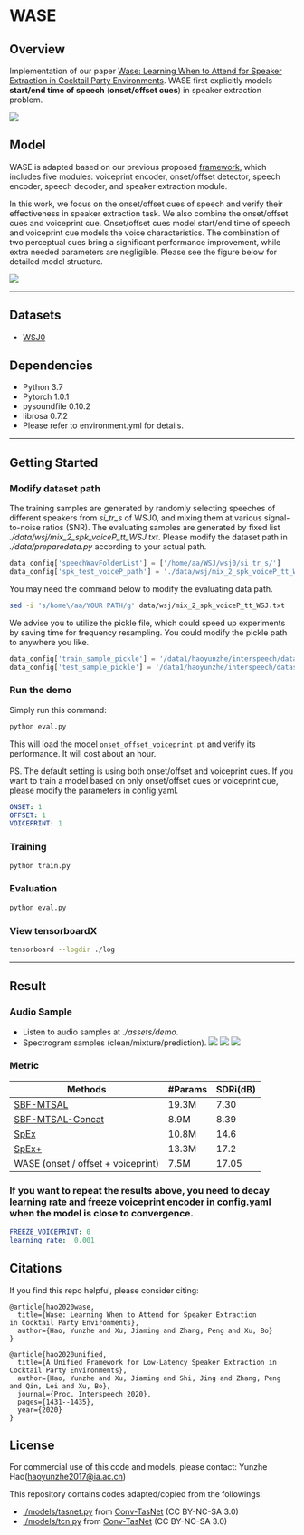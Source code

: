 # WASE

## Overview

Implementation of our paper [Wase: Learning When to Attend for Speaker Extraction in Cocktail Party Environments](https://arxiv.org/abs/). WASE first explicitly models **start/end time of speech** (**onset/offset cues**) in speaker extraction problem.

![](./assets/framework.png)

## Model

WASE is adapted based on our previous proposed [framework](https://ieeexplore.ieee.org/document/), which includes five modules: voiceprint encoder, onset/offset detector, speech encoder, speech decoder, and speaker extraction module.

In this work, we focus on the onset/offset cues of speech and verify their effectiveness in speaker extraction task. We also combine the onset/offset cues and voiceprint cue. Onset/offset
cues model start/end time of speech and voiceprint cue models the
voice characteristics. The combination of two perceptual cues bring a significant performance improvement, while extra needed parameters are negligible. Please see the figure below for detailed model structure.

![](./assets/model.png)
***************************************************************

## Datasets
* [WSJ0](https://catalog.ldc.upenn.edu/LDC93S6A)

## Dependencies
* Python 3.7
* Pytorch 1.0.1
* pysoundfile 0.10.2
* librosa 0.7.2
* Please refer to environment.yml for details.

***************************************************************
## Getting Started
### Modify dataset path
The training samples are generated by randomly selecting speeches of different speakers from *si_tr_s* of WSJ0, and mixing them at various signal-to-noise ratios (SNR). The evaluating samples are generated by fixed list *./data/wsj/mix_2_spk_voiceP_tt_WSJ.txt*. Please modify the dataset path in *./data/preparedata.py* according to your actual path.
```python
data_config['speechWavFolderList'] = ['/home/aa/WSJ/wsj0/si_tr_s/']
data_config['spk_test_voiceP_path'] = './data/wsj/mix_2_spk_voiceP_tt_WSJ.txt'
```
You may need the command below to modify the evaluating data path.
```bash
sed -i 's/home\/aa/YOUR PATH/g' data/wsj/mix_2_spk_voiceP_tt_WSJ.txt
```
We advise you to utilize the pickle file, which could speed up experiments by saving time for frequency resampling. You could modify the pickle path to anywhere you like.
```python
data_config['train_sample_pickle'] = '/data1/haoyunzhe/interspeech/dataset/wsj0_pickle/train_sample.pickle'
data_config['test_sample_pickle'] = '/data1/haoyunzhe/interspeech/dataset/wsj0_pickle/test_sample.pickle'
```
### Run the demo
Simply run this command:
```bash
python eval.py
```
This will load the model `onset_offset_voiceprint.pt` and verify its performance. It will cost about an hour.

PS. The default setting is using both onset/offset and voiceprint cues. If you want to train a model based on only onset/offset cues or voiceprint cue, please modify the parameters in config.yaml.

```yaml
ONSET: 1
OFFSET: 1
VOICEPRINT: 1
```

### Training

```bash
python train.py
```

### Evaluation

```bash
python eval.py
```

### View tensorboardX

```bash
tensorboard --logdir ./log
```
*******************************************************************

## Result

### Audio Sample

<!-- - Listen to audio sample at webpage: http://swpark.me/voicefilter/ -->
- Listen to audio samples at *./assets/demo*.
- Spectrogram samples (clean/mixture/prediction).
![](./assets/demo/fm_mf/0_None1_clean.png)
![](./assets/demo/fm_mf/0_None1_noisy.png)
![](./assets/demo/fm_mf/0_None1_pre.png)
### Metric

| Methods             | #Params | SDRi(dB) |
| ---------------------- | ----- | ---- |
| [SBF-MTSAL](https://ieeexplore.ieee.org/document/8683874)   |  19.3M  |  7.30 |
| [SBF-MTSAL-Concat](https://ieeexplore.ieee.org/document/8683874)      | 8.9M  | 8.39 |
| [SpEx](https://ieeexplore.ieee.org/document/9067003)      | 10.8M  | 14.6 |
| [SpEx+](https://arxiv.org/abs/2005.04686)      | 13.3M  | 17.2 |
| WASE (onset / offset + voiceprint)      | 7.5M   | 17.05 |

### If you want to repeat the results above, you need to decay learning rate and freeze voiceprint encoder in config.yaml when the model is close to convergence.

```yaml
FREEZE_VOICEPRINT: 0
learning_rate:  0.001
```

## Citations

If you find this repo helpful, please consider citing:

```
@article{hao2020wase,
  title={Wase: Learning When to Attend for Speaker Extraction
in Cocktail Party Environments},
  author={Hao, Yunzhe and Xu, Jiaming and Zhang, Peng and Xu, Bo}
}
```

```
@article{hao2020unified,
  title={A Unified Framework for Low-Latency Speaker Extraction in Cocktail Party Environments},
  author={Hao, Yunzhe and Xu, Jiaming and Shi, Jing and Zhang, Peng and Qin, Lei and Xu, Bo},
  journal={Proc. Interspeech 2020},
  pages={1431--1435},
  year={2020}
}
```

## License

For commercial use of this code and models, please contact: Yunzhe Hao(haoyunzhe2017@ia.ac.cn)

This repository contains codes adapted/copied from the followings:
- [./models/tasnet.py](./models/tasnet.py) from [Conv-TasNet](https://github.com/naplab/Conv-TasNet) (CC BY-NC-SA 3.0)
- [./models/tcn.py](./models/tcn.py) from [Conv-TasNet](https://github.com/naplab/Conv-TasNet) (CC BY-NC-SA 3.0)

